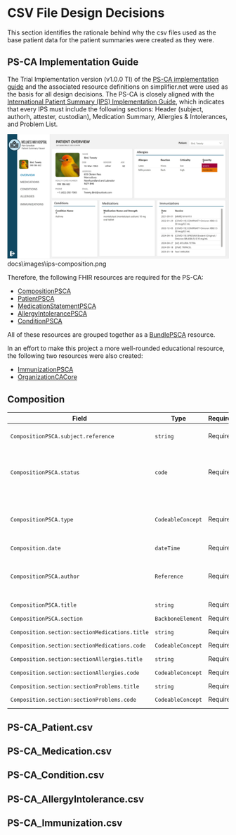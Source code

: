 # CSV File Design Decisions
This section identifies the rationale behind why the csv files used as the base patient data for the patient summaries were created as they were.

## PS-CA Implementation Guide
The Trial Implementation version (v1.0.0 TI) of the [PS-CA implementation guide](https://simplifier.net/guide/pan-canadian-patient-summary-v1.0-ti-fhir-implementation-guide?version=1.0.0) and the associated resource definitions on simplifier.net were used as the basis for all design decisions. The PS-CA is closely aligned with the [International Patient Summary (IPS) Implementation Guide](https://hl7.org/fhir/uv/ips/), which indicates that every IPS must include the following sections: Header (subject, authorh, attester, custodian), Medication Summary, Allergies & Intolerances, and Problem List.

![Screenshot of IPS composition showing required sections as: Header (subject, author, attester, custodian), Medication Summary, Allergies & Intolerances, and Problem List](images/patient-summary-viewer-screenshot.jpg)
docs\images\ips-composition.png

Therefore, the following FHIR resources are required for the PS-CA:
- [CompositionPSCA](https://simplifier.net/ps-ca-r1/compositionpsca)
- [PatientPSCA](https://simplifier.net/ps-ca-r1/patientpsca)
- [MedicationStatementPSCA](https://simplifier.net/ps-ca-r1/medicationstatementpsca)
- [AllergyIntolerancePSCA](https://simplifier.net/ps-ca-r1/allergyintolerancepsca)
- [ConditionPSCA](https://simplifier.net/ps-ca-r1/conditionpsca)

All of these resources are grouped together as a [BundlePSCA](https://simplifier.net/ps-ca-r1/bundlepsca) resource.

In an effort to make this project a more well-rounded educational resource, the following two resources were also created:
- [ImmunizationPSCA](https://simplifier.net/ps-ca-r1/immunizationpsca)
- [OrganizationCACore](https://simplifier.net/ca-core/organization-ca-core)

## Composition

| Field                                                   | Type           | Requirement | Notes                                                                                                                                                              |
|---------------------------------------------------------|----------------|-------------|--------------------------------------------------------------------------------------------------------------------------------------------------------------------|
| `CompositionPSCA.subject.reference`                     | `string`       | Required    | A reference to a location at which the other resource is found                                                                                                     |
| `CompositionPSCA.status`                                | `code`         | Required    | Binding: [CompositionStatus](http://hl7.org/fhir/composition-status) (required) <br> Allowed: `preliminary`, `final`, `amended`, `entered-in-error`              |
| `CompositionPSCA.type`                                  | `CodeableConcept` | Required | Binding: `FHIRDocumentTypeCodes (P)` <br> Includes codes from LOINC (where SCALE_TYP = "Doc")                                                                     |
| `Composition.date`                                      | `dateTime`     | Required    |                                                                                                                                                                    |
| `CompositionPSCA.author`                                | `Reference`    | Required    | Must reference: `PractitionerProfile`, `PractitionerRoleProfile`, `Device`, `PatientPSCA`, `RelatedPerson`, or `OrganizationProfile`                              |
| `CompositionPSCA.title`                                 | `string`       | Required    |                                                                                                                                                                    |
| `CompositionPSCA.section`                               | `BackboneElement` | Required | Sections comprising the PSCA                                                                                                                                        |
| `Composition.section:sectionMedications.title`          | `string`       | Required    |                                                                                                                                                                    |
| `Composition.section:sectionMedications.code`           | `CodeableConcept` | Required | Binding: [DocumentSectionCodes](https://simplifier.net/packages/hl7.fhir.r4.core/4.0.1/files/2831879)                                                             |
| `Composition.section:sectionAllergies.title`            | `string`       | Required    |                                                                                                                                                                    |
| `Composition.section:sectionAllergies.code`             | `CodeableConcept` | Required | Binding: [DocumentSectionCodes](https://simplifier.net/packages/hl7.fhir.r4.core/4.0.1/files/2831879)                                                             |
| `Composition.section:sectionProblems.title`             | `string`       | Required    |                                                                                                                                                                    |
| `Composition.section:sectionProblems.code`              | `CodeableConcept` | Required | Binding: [DocumentSectionCodes](https://simplifier.net/packages/hl7.fhir.r4.core/4.0.1/files/2831879)                                                             |


## PS-CA_Patient.csv


## PS-CA_Medication.csv

## PS-CA_Condition.csv

## PS-CA_AllergyIntolerance.csv

## PS-CA_Immunization.csv